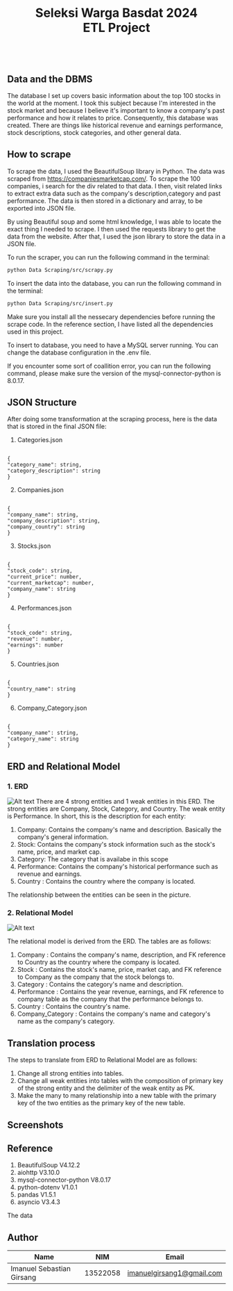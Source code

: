 <h1 align="center">
  <br>
  Seleksi Warga Basdat 2024 <br>
  ETL Project
  <br>
  <br>
</h1>

<h2 align="left">
  <br>
  Data and the DBMS
  <br>
</h2>
The database I set up covers basic information about the top 100 stocks in the world at the moment. I took this subject because I'm interested in the stock market and because I believe it's important to know a company's past performance and how it relates to price. Consequently, this database was created. There are things like historical revenue and earnings performance, stock descriptions, stock categories, and other general data.
  <br>

## How to scrape

To scrape the data, I used the BeautifulSoup library in Python. The data was scraped from https://companiesmarketcap.com/. To scrape the 100 companies, i search for the div related to that data. I then, visit related links to extract extra data such as the company's description,category and past performance. The data is then stored in a dictionary and array, to be exported into JSON file.

By using Beautiful soup and some html knowledge, I was able to locate the exact thing I needed to scrape. I then used the requests library to get the data from the website. After that, I used the json library to store the data in a JSON file.

To run the scraper, you can run the following command in the terminal:

```bash
python Data Scraping/src/scrapy.py
```

To insert the data into the database, you can run the following command in the terminal:

```bash
python Data Scraping/src/insert.py
```

Make sure you install all the nessecary dependencies before running the scrape code. In the reference section, I have listed all the dependencies used in this project.

To insert to database, you need to have a MySQL server running. You can change the database configuration in the .env file.

If you encounter some sort of coallition error, you can run the following command, please make sure the version of the mysql-connector-python is 8.0.17.

## JSON Structure

After doing some transformation at the scraping process, here is the data that is stored in the final JSON file:

1. Categories.json

```

{
"category_name": string,
"category_description": string
}

```

2. Companies.json

```

{
"company_name": string,
"company_description": string,
"company_country": string
}

```

3. Stocks.json

```

{
"stock_code": string,
"current_price": number,
"current_marketcap": number,
"company_name": string
}

```

4. Performances.json

```

{
"stock_code": string,
"revenue": number,
"earnings": number
}

```

5. Countries.json

```

{
"country_name": string
}

```

6. Company_Category.json

```

{
"company_name": string,
"category_name": string
}

```

## ERD and Relational Model

### 1. ERD

![Alt text](/Data%20Storing/design/ERD.png)
There are 4 strong entities and 1 weak entities in this ERD. The strong entities are Company, Stock, Category, and Country. The weak entity is Performance. In short, this is the description for each entity:

1. Company: Contains the company's name and description. Basically the company's general information.
2. Stock: Contains the company's stock information such as the stock's name, price, and market cap.
3. Category: The category that is availabe in this scope
4. Performance: Contains the company's historical performance such as revenue and earnings.
5. Country : Contains the country where the company is located.

The relationship between the entities can be seen in the picture.

### 2. Relational Model

![Alt text](/Data%20Storing/design/Relational%20Model.png)

The relational model is derived from the ERD. The tables are as follows:

1. Company : Contains the company's name, description, and FK reference to Country as the country where the company is located.
2. Stock : Contains the stock's name, price, market cap, and FK reference to Company as the company that the stock belongs to.
3. Category : Contains the category's name and description.
4. Performance : Contains the year revenue, earnings, and FK reference to company table as the company that the performance belongs to.
5. Country : Contains the country's name.
6. Company_Category : Contains the company's name and category's name as the company's category.

## Translation process

The steps to translate from ERD to Relational Model are as follows:

1. Change all strong entities into tables.
2. Change all weak entities into tables with the composition of primary key of the strong entity and the delimiter of the weak entity as PK.
3. Make the many to many relationship into a new table with the primary key of the two entities as the primary key of the new table.

## Screenshots

## Reference

1. BeautifulSoup V4.12.2
2. aiohttp V3.10.0
3. mysql-connector-python V8.0.17
4. python-dotenv V1.0.1
5. pandas V1.5.1
6. asyncio V3.4.3

The data

## Author

| Name                      | NIM      | Email                     |
| ------------------------- | -------- | ------------------------- |
| Imanuel Sebastian Girsang | 13522058 | imanuelgirsang1@gmail.com |

```

```
